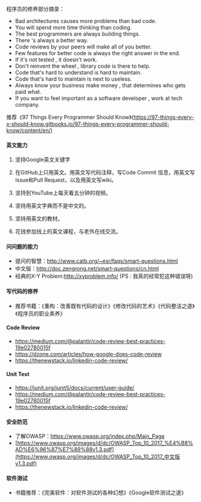 程序员的修养部分摘录：

- Bad architectures causes more problems than bad code.
- You will spend more time thinking than coding.
- The best programmers are always building things.
- There 's always a better way.
- Code reviews by your peers will make all of you better.
- Few features for better code is always the right answer in the end.
- If it's not tested , it doesn't work.
- Don't reinvent the wheel , library code is there to help.
- Code that's hard to understand is hard to maintain.
- Code that's hard to maintain is next to useless.
- Always know your business make money , that determines who gets paid what.
- If you want to feel important as a software developer , work at tech company.

推荐《97 Things Every Programmer Should Know》(https://97-things-every-x-should-know.gitbooks.io/97-things-every-programmer-should-know/content/en/)

#### 英文能力

1. 坚持Google英文关键字

2. 在GitHub上只用英文。用英文写代码注释，写Code Commit 信息，用英文写Issue和Pull Request，以及用英文写wiki。

3. 坚持到YouTube上每天看五分钟的视频。

4. 坚持用英文字典而不是中文的。

5. 坚持用英文的教材。

6. 花钱参加线上的英文课程，与老外在线交流。

#### 问问题的能力

- 提问的智慧：http://www.catb.org/~esr/faqs/smart-questions.html
- 中文版：http://doc.zengrong.net/smart-questions/cn.html
- 经典的X-Y Problem:http://xyproblem.info/ (PS : 我真的经常犯这种错误呀)

#### 写代码的修养

- 推荐书籍：《重构：改善既有代码的设计》《修改代码的艺术》《代码整洁之道》《程序员的职业素养》

#### Code Review

- https://medium.com/@palantir/code-review-best-practices-19e02780015f
- https://dzone.com/articles/how-google-does-code-review
- https://thenewstack.io/linkedin-code-review/

#### Unit Test

- https://junit.org/junit5/docs/current/user-guide/
- https://medium.com/@palantir/code-review-best-practices-19e02780015f
- https://thenewstack.io/linkedin-code-review/

#### 安全防范

- 了解OWASP：https://www.owasp.org/index.php/Main_Page
- [https://www.owasp.org/images/d/dc/OWASP_Top_10_2017_%E4%B8%AD%E6%96%87%E7%89%88v1.3.pdf](https://www.owasp.org/images/d/dc/OWASP_Top_10_2017_中文版v1.3.pdf)

#### 软件测试

- 书籍推荐：《完美软件：对软件测试的各种幻想》《Google软件测试之道》